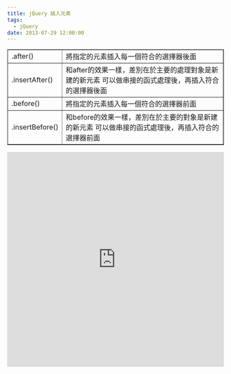 ```yaml
---
title: jQuery 插入元素
tags:
  - jQuery
date: 2013-07-29 12:00:00
---
```


<div><table border="1"><tbody><tr>            <td>.after()</td>            <td>將指定的元素插入每一個符合的選擇器後面</td>        </tr><tr>            <td>.insertAfter()</td>            <td>和after的效果一樣，差別在於主要的處理對象是新建的新元素
可以做串接的函式處理後，再插入符合的選擇器後面</td>        </tr><tr>            <td>.before()</td>            <td>將指定的元素插入每一個符合的選擇器前面</td>        </tr><tr>            <td>.insertBefore()</td>            <td>和before的效果一樣，差別在於主要的對象是新建的新元素
可以做串接的函式處理後，再插入符合的選擇器前面</td>        </tr></tbody></table></div>
<div><iframe allowfullscreen="allowfullscreen" frameborder="0" height="500" src="http://jsfiddle.net/ZBxmp/embedded/js,html,css,result/presentation" width="100%"></iframe></div>